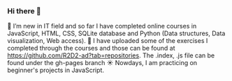### Hi there 👋

🌱 I’m new in IT field and so far I have completed online courses in JavaScript, HTML, CSS, SQLite database and Python (Data structures, Data visualization, Web access). 
:raising_hand: I have uploaded some of the exercises I completed through the courses and those can be found at https://github.com/R2D2-ad?tab=repositories. 
                 The .index, .js file can be found under the gh-pages branch
:sunny: Nowdays, I am practicing on beginner's projects in JavaScript.

<!--
**R2D2-ad/R2D2-ad** is a ✨ _special_ ✨ repository because its `README.md` (this file) appears on your GitHub profile.
Here are some ideas to get you started:

- 🔭 I’m currently working on ...
- 🌱 I’m currently learning JavaScript, HTML, CSS and I am exited to share some practice work that I have done
- 👯 I’m looking to collaborate on ...
- 🤔 I’m looking for help with ...
- 💬 Ask me about ...
- 📫 How to reach me: ...
- 😄 Pronouns: ...
- ⚡ Fun fact: ...
-->
